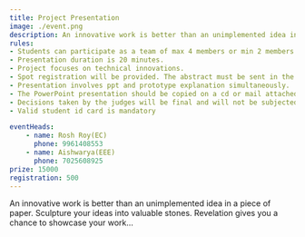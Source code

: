```yaml
---
title: Project Presentation
image: ./event.png
description: An innovative work is better than an unimplemented idea in a piece of paper. Sculpture your ideas into valuable stones.Revelation gives you a chance to showcase your work,
rules:
- Students can participate as a team of max 4 members or min 2 members.
- Presentation duration is 20 minutes.
- Project focuses on technical innovations.
- Spot registration will be provided. The abstract must be sent in the prescribed format during online registration. Also hard copies of the abstract must be submitted at the time of presentation.
- Presentation involves ppt and prototype explanation simultaneously.
- The PowerPoint presentation should be copied on a cd or mail attached and brought.
- Decisions taken by the judges will be final and will not be subjected to any further discussions.
- Valid student id card is mandatory

eventHeads:
    - name: Rosh Roy(EC)
      phone: 9961408553
    - name: Aishwarya(EEE)
      phone: 7025608925
prize: 15000
registration: 500
---
```


An innovative work is better than an unimplemented idea in a piece of paper. Sculpture your ideas into valuable stones.
Revelation gives you a chance to showcase your work...
